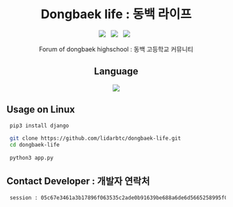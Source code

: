 <div align=center>
 
# Dongbaek life : 동백 라이프
 <p>
 <img src="https://img.shields.io/github/stars/lidarbtc/dongbaek-life?color=%23DF0067&style=for-the-badge"/> &nbsp;
 <img src="https://img.shields.io/github/forks/lidarbtc/dongbaek-life?color=%239999FF&style=for-the-badge"/> &nbsp;
 <img src="https://img.shields.io/github/license/lidarbtc/dongbaek-life?color=%23E8E8E8&style=for-the-badge"/> &nbsp;
 
Forum of dongbaek highschool : 동백 고등학교 커뮤니티

## Language</br>

 <img src="https://img.shields.io/badge/Python-FFDD00?style=for-the-badge&logo=python&logoColor=blue"/></br>
</div>

## Usage on Linux
```sh
 pip3 install django
 
 git clone https://github.com/lidarbtc/dongbaek-life.git
 cd dongbaek-life
 
 python3 app.py
 ```

## Contact Developer : 개발자 연락처
```sh
 session : 05c67e3461a3b17896f063535c2ade0b91639be688a6de6d5665258995f0fec660
```
